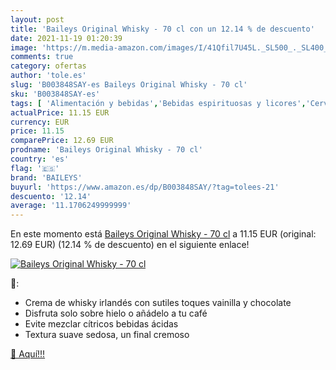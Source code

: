 ```yaml
---
layout: post
title: 'Baileys Original Whisky - 70 cl con un 12.14 % de descuento'
date: 2021-11-19 01:20:39
image: 'https://m.media-amazon.com/images/I/41Qfil7U45L._SL500_._SL400_.jpg'
comments: true
category: ofertas
author: 'tole.es'
slug: 'B003848SAY-es Baileys Original Whisky - 70 cl'
sku: 'B003848SAY-es'
tags: [ 'Alimentación y bebidas','Bebidas espirituosas y licores','Cervezas, vinos y licores','Whisky','baileys','whisky', ]
actualPrice: 11.15 EUR
currency: EUR
price: 11.15
comparePrice: 12.69 EUR
prodname: 'Baileys Original Whisky - 70 cl'
country: 'es'
flag: '🇪🇸'
brand: 'BAILEYS'
buyurl: 'https://www.amazon.es/dp/B003848SAY/?tag=tolees-21'
descuento: '12.14'
average: '11.1706249999999'
---
```


En este momento está [Baileys Original Whisky - 70 cl](https://www.amazon.es/dp/B003848SAY/?tag=tolees-21) a 11.15 EUR (original: 12.69 EUR) (12.14 %  de descuento) en el siguiente enlace!

[![Baileys Original Whisky - 70 cl](https://m.media-amazon.com/images/I/41Qfil7U45L._SL500_._SL400_.jpg)](https://www.amazon.es/dp/B003848SAY/?tag=tolees-21)

🔎:

- Crema de whisky irlandés con sutiles toques vainilla y chocolate
- Disfruta solo sobre hielo o añádelo a tu café
- Evite mezclar cítricos bebidas ácidas
- Textura suave sedosa, un final cremoso

[🛒 Aquí!!!](https://www.amazon.es/dp/B003848SAY/?tag=tolees-21)
